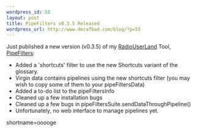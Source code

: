 ```yaml
--- 
wordpress_id: 55
layout: post
title: PipeFilters v0.3.5 Released
wordpress_url: http://www.decafbad.com/blog/?p=55
---
```

<p>Just published a new version (v0.3.5) of my <a href="http://www.decafbad.com/twiki/bin/view/Main/RadioUserLand">RadioUserLand</a> Tool, <a href="http://www.decafbad.com/twiki/bin/view/Main/PipeFilters">PipeFilters</a>:<ul><li>Added a 'shortcuts' filter to use the new Shortcuts variant of the glossary.</li><li>Virgin data contains pipelines using the new shortcuts filter (you may wish to copy some of them to your pipeFiltersData)</li><li>Added a to-do list to the pipeFiltersInfo</li><li>Cleaned up a few installation bugs</li><li>Cleaned up a few bugs in pipeFiltersSuite.sendDataThroughPipeline()</li><li>Unfortunately, no web interface to manage pipelines yet.</li></ul></p>
<!--more-->
shortname=ooooge
